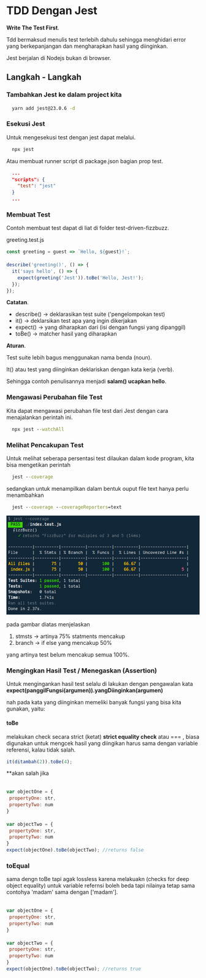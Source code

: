 # TDD Dengan Jest

**Write The Test First**.

Tdd bermaksud menulis test terlebih dahulu sehingga menghidari error yang berkepanjangan dan mengharapkan hasil yang diinginkan.

Jest berjalan di Nodejs bukan di browser.

## Langkah - Langkah

### Tambahkan Jest ke dalam project kita

```cmd
  yarn add jest@23.0.6 -d
```

### Esekusi Jest

Untuk mengesekusi test dengan jest dapat melalui.

```cmd
  npx jest
```

Atau membuat runner script di package.json bagian prop test.

```json
  ...
  "scripts": {
    "test": "jest"
  }
  ...
```

### Membuat Test

Contoh membuat test dapat di liat di folder test-driven-fizzbuzz.

greeting.test.js

```js
const greeting = guest => `Hello, ${guest}!`;

describe('greeting()', () => {
  it('says hello', () => {
    expect(greeting('Jest')).toBe('Hello, Jest!');
  });
});

```

**Catatan**.

- describe() -> deklarasikan test suite ('pengelompokan test)
- it() -> deklarsikan test apa  yang ingin dikerjakan
- expect() -> yang diharapkan dari (isi dengan fungsi yang dipanggil)
- toBe() -> matcher hasil yang diharapkan

**Aturan**.

Test suite lebih bagus menggunakan nama benda (noun).

It() atau test yang diinginkan deklariskan dengan kata kerja (verb).

Sehingga contoh penulisannya menjadi **salam() ucapkan hello**.

### Mengawasi Perubahan file Test

Kita dapat mengawasi perubahan file test dari Jest dengan cara menajalankan perintah ini.

```cmd
  npx jest --watchAll
```

### Melihat Pencakupan Test

Untuk melihat seberapa persentasi test dilaukan dalam kode program, kita bisa mengetikan perintah

```cmd
  jest --coverage
```

sedangkan untuk menampilkan dalam bentuk ouput file text hanya perlu  menambahkan

```cmd
  jest --coverage ​​--coverageReporters=text​
```

![hasil-test](./pictures/test-coverage.png)

pada gambar diatas menjelaskan

1. stmsts -> artinya 75% statments mencakup
2. branch -> if else yang mencakup 50%

yang artinya test belum mencakup semua 100%.

### Mengingkan Hasil Test / Menegaskan (Assertion)

Untuk mengingankan hasil test selalu di lakukan dengan pengawalan kata **expect(panggilFungsi(argumen)).yangDiinginkan(argumen)**

nah pada kata yang diinginkan memeliki banyak fungsi yang bisa kita gunakan, yaitu:

#### toBe

melakukan check secara strict (ketat)  **strict equality check**  atau === , biasa digunakan untuk mengcek hasil yang diingikan harus sama dengan variable referensi, kalau tidak salah.

```js
it(ditambah(2)).toBe(4);
```

**akan salah jika

```js

var objectOne = {
 propertyOne: str,
 propertyTwo: num
}

var objectTwo = {
 propertyOne: str,
 propertyTwo: num
}
expect(objectOne).toBe(objectTwo); //returns false

```

### toEqual

sama  dengn toBe tapi agak lossless karena melakuakn (checks for deep object equality) untuk variable refernsi boleh beda tapi nilainya tetap sama contohya 'madam' sama dengan ['madam'].

```js

var objectOne = {
 propertyOne: str,
 propertyTwo: num
}

var objectTwo = {
 propertyOne: str,
 propertyTwo: num
}
expect(objectOne).toBe(objectTwo); //returns true

```
